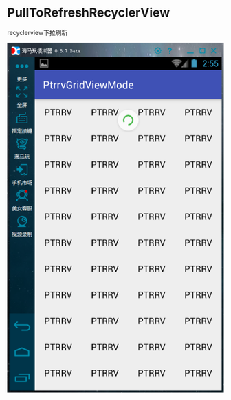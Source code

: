 # PullToRefreshRecyclerView
recyclerview下拉刷新

![](https://github.com/huguodong/PullToRefreshRecyclerView/blob/master/demo.png)
